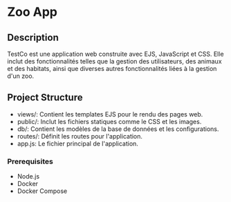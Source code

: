 # Zoo App

## Description
TestCo est une application web construite avec EJS, JavaScript et CSS. Elle inclut des fonctionnalités telles que la gestion des utilisateurs, des animaux et des habitats, ainsi que diverses autres fonctionnalités liées à la gestion d'un zoo.

## Project Structure
- views/: Contient les templates EJS pour le rendu des pages web.
- public/: Inclut les fichiers statiques comme le CSS et les images.
- db/: Contient les modèles de la base de données et les configurations.
- routes/: Définit les routes pour l'application.
- app.js: Le fichier principal de l'application.

### Prerequisites
- Node.js
- Docker
- Docker Compose
